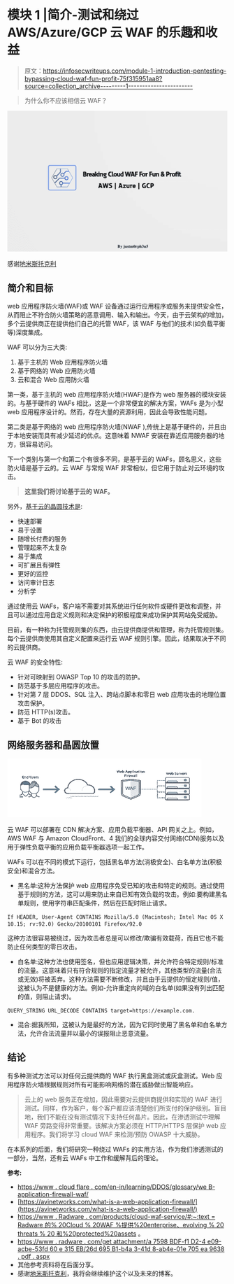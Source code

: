 # 模块 1 |简介-测试和绕过 AWS/Azure/GCP 云 WAF 的乐趣和收益

> 原文：<https://infosecwriteups.com/module-1-introduction-pentesting-bypassing-cloud-waf-fun-profit-75f315951aa8?source=collection_archive---------1----------------------->

> 为什么你不应该相信云 WAF？

![](img/086e6b956c42762ff161e76d98eda1c4.png)

感谢[地米斯托克利](https://medium.com/u/ff26ea5d4b2c?source=post_page-----75f315951aa8--------------------------------)

## 简介和目标

web 应用程序防火墙(WAF)或 WAF 设备通过运行应用程序或服务来提供安全性，从而阻止不符合防火墙策略的恶意调用、输入和输出。今天，由于云架构的增加，多个云提供商正在提供他们自己的托管 WAF，该 WAF 与他们的技术(如负载平衡等)深度集成。

WAF 可以分为三大类:

1.  基于主机的 Web 应用程序防火墙
2.  基于网络的 Web 应用防火墙
3.  云和混合 Web 应用防火墙

第一类，基于主机的 web 应用程序防火墙(HWAF)是作为 web 服务器的模块安装的。与基于硬件的 WAFs 相比，这是一个非常便宜的解决方案，WAFs 是为小型 web 应用程序设计的。然而，存在大量的资源利用，因此会导致性能问题。

第二类是基于网络的 web 应用程序防火墙(NWAF ),传统上是基于硬件的，并且由于本地安装而具有减少延迟的优点。这意味着 NWAF 安装在靠近应用服务器的地方，很容易访问。

下一个类别与第一个和第二个有很多不同，是基于云的 WAFs，顾名思义，这些防火墙是基于云的。云 WAF 与常规 WAF 非常相似，但它用于防止对云环境的攻击。

> **这里我们将讨论基于云的 WAF。**

另外，[基于云的晶圆技术是](https://www.globaldots.com/resources/blog/what-is-cloud-based-web-application-firewall-waf/):

*   快速部署
*   易于设置
*   随增长付费的服务
*   管理起来不太复杂
*   易于集成
*   可扩展且有弹性
*   更好的监控
*   访问审计日志
*   分析学

通过使用云 WAFs，客户端不需要对其系统进行任何软件或硬件更改和调整，并且可以通过应用自定义规则和决定保护的积极程度来成功保护其网站免受威胁。

目前，有一种称为托管规则集的东西，由云提供商提供和管理，称为托管规则集。每个云提供商使用其自定义配置来运行云 WAF 规则引擎。因此，结果取决于不同的云提供商。

云 WAF 的安全特性:

*   针对可映射到 OWASP Top 10 的攻击的防护。
*   防范基于多层应用程序的攻击。
*   针对第 7 层 DDOS、SQL 注入、跨站点脚本和零日 web 应用攻击的地理位置攻击保护。
*   防范 HTTP(s)攻击。
*   基于 Bot 的攻击

## 网络服务器和晶圆放置

![](img/25b0410fa17544028f69771c57143277.png)

云 WAF 可以部署在 CDN 解决方案、应用负载平衡器、API 网关之上。例如，AWS WAF 与 Amazon CloudFront、4 我们的全球内容交付网络(CDN)服务以及用于弹性负载平衡的应用负载平衡器选项一起工作。

WAFs 可以在不同的模式下运行，包括黑名单方法(消极安全)、白名单方法(积极安全)和混合方法。

*   黑名单:这种方法保护 web 应用程序免受已知的攻击和特定的规则。通过使用基于规则的方法，这可以用来防止来自已知有效负载的攻击。例如:要构建黑名单规则，使用字符串匹配条件，然后在匹配时阻止请求。

```
If HEADER, User-Agent CONTAINS Mozilla/5.0 (Macintosh; Intel Mac OS X 10.15; rv:92.0) Gecko/20100101 Firefox/92.0
```

这种方法很容易被绕过，因为攻击者总是可以修改/欺骗有效载荷，而且它也不能防止任何类型的零日攻击。

*   白名单:这种方法也使用签名，但也应用逻辑决策，并允许符合特定规则/标准的流量。这意味着只有符合规则的指定流量才被允许，其他类型的流量(合法或无效)将被丢弃。这种方法需要不断修改，并且由于云提供的恒定规则/值，这被认为不是健康的方法。例如-允许重定向的域的白名单(如果没有列出匹配的值，则阻止请求)。

```
QUERY_STRING URL_DECODE CONTAINS target=https://example.com.
```

*   混合:据我所知，这被认为是最好的方法，因为它同时使用了黑名单和白名单方法，允许合法流量并以最小的误报阻止恶意流量。

## 结论

有多种测试方法可以对任何云提供商的 WAF 执行黑盒测试或灰盒测试。Web 应用程序防火墙根据规则对所有可能影响网络的潜在威胁做出智能响应。

> 云上的 web 服务正在增加，因此需要对云提供商提供和实现的 WAF 进行测试。同样，作为客户，每个客户都应该清楚他们所支付的保护级别。盲目地，我们不能在没有测试情况下支持任何晶片。因此，在渗透测试中理解 WAF 旁路变得非常重要。该解决方案必须在 HTTP/HTTPS 层保护 web 应用程序。我们将学习 cloud WAF 来检测/预防 OWASP 十大威胁。

在本系列的后面，我们将研究一种绕过 WAFs 的实用方法，作为我们渗透测试的一部分，当然，还有云 WAFs 中工作和缓解背后的理论。

**参考:**

*   [https://www . cloud flare . com/en-in/learning/DDOS/glossary/we B- application-firewall-waf/](https://www.cloudflare.com/en-in/learning/ddos/glossary/web-application-firewall-waf/)
*   [https://avinetworks.com/what-is-a-web-application-firewall/](https://avinetworks.com/what-is-a-web-application-firewall/)
*   [https://www . Radware . com/products/cloud-waf-service/#:~:text = Radware 的% 20Cloud % 20WAF %提供%20enterprise、evolving % 20 threats % 20 和%20protected%20assets](https://www.radware.com/products/cloud-waf-service/#:~:text=Radware's%20Cloud%20WAF%20provides%20enterprise,evolving%20threats%20and%20protected%20assets) 。
*   [https://www . radware . com/get attachment/a 7598 BDF-f1 D2-4 e09-acbe-53fd 60 e 315 EB/26d 695 B1-b4a 3-41d 8-ab4e-01e 705 ea 9638 . pdf . aspx](https://www.radware.com/getattachment/a7598bdf-f1d2-4e09-acbe-53fd60e315eb/26d695b1-b4a3-41d8-ab4e-01e705ea9638.pdf.aspx)
*   其他参考资料将在后面分享。
*   感谢[地米斯托克利](https://medium.com/u/ff26ea5d4b2c?source=post_page-----75f315951aa8--------------------------------)，我将会继续维护这个以及未来的博客。
